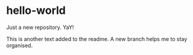 # hello-world
Just a new repository. YaY!

This is another text added to the readme. A new branch helps me to stay organised.
